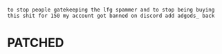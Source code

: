 ```to stop people gatekeeping the lfg spammer and to stop being buying this shit for 150 my account got banned on discord add adgods_ back ```
# PATCHED
